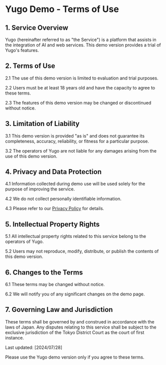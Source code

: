 # Yugo Demo - Terms of Use

## 1. Service Overview

Yugo (hereinafter referred to as "the Service") is a platform that assists in the integration of AI and web services. This demo version provides a trial of Yugo's features.

## 2. Terms of Use

2.1 The use of this demo version is limited to evaluation and trial purposes.

2.2 Users must be at least 18 years old and have the capacity to agree to these terms.

2.3 The features of this demo version may be changed or discontinued without notice.

## 3. Limitation of Liability

3.1 This demo version is provided "as is" and does not guarantee its completeness, accuracy, reliability, or fitness for a particular purpose.

3.2 The operators of Yugo are not liable for any damages arising from the use of this demo version.

## 4. Privacy and Data Protection

4.1 Information collected during demo use will be used solely for the purpose of improving the service.

4.2 We do not collect personally identifiable information.

4.3 Please refer to our [Privacy Policy](privacy-policy-en.md) for details.

## 5. Intellectual Property Rights

5.1 All intellectual property rights related to this service belong to the operators of Yugo.

5.2 Users may not reproduce, modify, distribute, or publish the contents of this demo version.

## 6. Changes to the Terms

6.1 These terms may be changed without notice.

6.2 We will notify you of any significant changes on the demo page.

## 7. Governing Law and Jurisdiction

These terms shall be governed by and construed in accordance with the laws of Japan. Any disputes relating to this service shall be subject to the exclusive jurisdiction of the Tokyo District Court as the court of first instance.

Last updated: [2024/07/28]

Please use the Yugo demo version only if you agree to these terms.